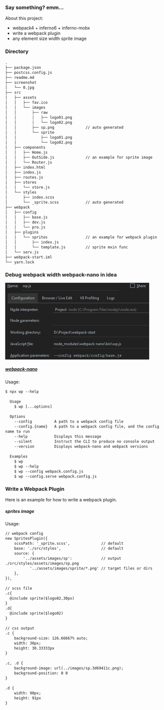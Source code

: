### Say something? emm...
About this project:
- webpack4 + inferno6 + inferno-mobx
- write a webpack plugin
- any element size width sprite image

### Directory
```
.
├── package.json
├── postcss.config.js
├── readme.md
├── screenshot
│   └── 0.jpg
├── src
│   ├── assets
│   │   ├── fav.ico
│   │   └── images
│   │       ├── raw
│   │       │   ├── logo01.png
│   │       │   └── logo02.png
│   │       ├── sp.png              // auto generated
│   │       └── sprite
│   │           ├── logo01.png
│   │           └── logo02.png
│   ├── components  
│   │   ├── Home.js
│   │   ├── OutSide.js              // an example for sprite image
│   │   └── Router.js               
│   ├── index.html
│   ├── index.js
│   ├── routes.js
│   ├── stores
│   │   └── store.js
│   └── styles
│       ├── index.scss
│       └── _sprite.scss            // auto generated
├── webpack
│   ├── config
│   │   ├── base.js
│   │   ├── dev.js
│   │   └── pro.js
│   ├── plugins
│   │   └── sprites                 // an example for webpack plugin
│   │       ├── index.js
│   │       └── template.js         // sprite mxin func
│   └── serv.js
├── webpack-start.iml
└── yarn.lock
```

 
### Debug webpack width webpack-nano in idea
![](./screenshot/0.jpg)

##### [webpack-nano](https://github.com/shellscape/webpack-nano " ")
 Usage:
```
$ npx wp --help

  Usage
    $ wp [...options]

  Options
    --config          A path to a webpack config file
    --config.{name}   A path to a webpack config file, and the config name to run
    --help            Displays this message
    --silent          Instruct the CLI to produce no console output
    --version         Displays webpack-nano and webpack versions

  Examples
    $ wp
    $ wp --help
    $ wp --config webpack.config.js
    $ wp --config.serve webpack.config.js
```    

### Write a Webpack Plugin
Here is an example for how to write a webpack plugin. 

#####  sprites image
Usage:
```
// webpack config
new SpritesPlugin({
    scssPath: '_sprite.scss',              // default 
    base: './src/styles',                  // default 
    source: { 
        '../assets/images/sp':             // output  ./src/styles/assets/images/sp.png          
           '../assets/images/sprite/*.png' // target files or dirs
    },
}),

// scss file
.c{
  @include sprite($logo02,30px)
}
.d{
  @include sprite($logo02)
}

// css output
.c {
    background-size: 126.66667% auto;
    width: 30px;
    height: 30.33333px
}

.c, .d {
    background-image: url(../images/sp.3d69411c.png);
    background-position: 0 0
}

.d {
    width: 90px;
    height: 91px
}
```
